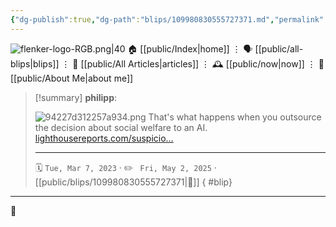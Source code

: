 ```yaml
---
{"dg-publish":true,"dg-path":"blips/109980830555727371.md","permalink":"/blips/109980830555727371/","title":"philipp on mastodon @ 2023-03-07","created":"2023-03-07T07:31:34","updated":"2025-05-02T08:50:43"}
---
```



<div class="transclusion internal-embed is-loaded"><div class="markdown-embed">




![flenker-logo-RGB.png|40](/img/user/attachments/flenker-logo-RGB.png)
🏠 [[public/Index\|home]]  ⋮ 🗣️ [[public/all-blips\|blips]] ⋮  📝 [[public/All Articles\|articles]]  ⋮ 🕰️ [[public/now\|now]] ⋮ 🪪 [[public/About Me\|about me]]


</div></div>


> [!summary] **philipp**:
>
> ![94227d312257a934.png](/img/user/attachments/94227d312257a934.png)
> That's what happens when you outsource the decision about social welfare to an AI. [lighthousereports.com/suspicio…](https://www.lighthousereports.com/suspicion-machines-methodology/)
> - - -
>
> 🗓️ <code>Tue, Mar 7, 2023</code>  · ✏️ <code> Fri, May 2, 2025</code>  · [[public/blips/109980830555727371\|🔗]]
{ #blip}


- - -

 👾
